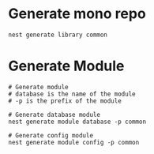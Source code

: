 # Generate mono repo
```shell
nest generate library common
```

# Generate Module
```shell
# Generate module
# database is the name of the module
# -p is the prefix of the module

# Generate database module
nest generate module database -p common

# Generate config module
nest generate module config -p common
```
